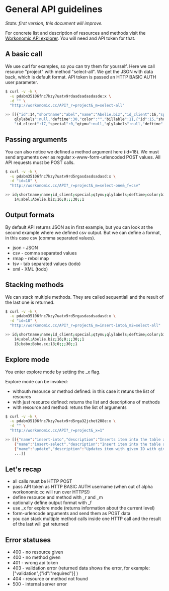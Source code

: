 General API guidelines
======================

_State: first version, this document will improve._

For concrete list and description of resources and methods visit the
[Workonomic API explorer](http://workonomic.cc/api-explorer.html).
You will need and API token for that.

A basic call
------------

We use curl for examples, so you can try them for yourself. Here we call resource "project" with method "select-all". 
We get the JSON with data back, which is default format. API token is passed an HTTP BASIC AUTH user parameter.

```bash
$ curl -v -k \
  -u pdabm35106fnc7kzy7uatv9rdasdsadasdasde:x \
  -d "" \
  "http://workonomic.cc/API?_r=project&_m=select-all"

>> [[{"id":14,"shortname":"abel","name":"Abelie.biz","id_client":16,"special":0,"qtymu":null,
	qlylabels":null,"deftime":30,"color":"","billable":1},{"id":15,"shortname":"mgam","name":"Usrjoy",
	"id_client":17,"special":0,"qtymu":null,"qlylabels":null,"deftime":30,"color":"","billable":0},]]
```

Passing arguments
-----------------

You can also notice we defined a method argument here (id=18). We must send arguments over as regular x-www-form-urlencoded 
POST values. All API requests must be POST calls.

```bash
$ curl -v -k \
  -u pdabm35106fnc7kzy7uatv9rd5rgasdasdsadasd:x \
  -d "id=18" \
  "http://workonomic.cc/API?_r=project&_m=select-one&_f=csv"

>> id;shortname;name;id_client;special;qtymu;qlylabels;deftime;color;billable
	14;abel;Abelie.biz;16;0;;;30;;1
```


Output formats
--------------

By default API returns JSON as in first example, but you can look at the second example where we defined csv output. 
But we can define a format, in this case csv (comma separated values).

 * json - JSON
 * csv - comma separated values
 * rmap - rebol map
 * tsv - tab separated values (todo)
 * xml - XML (todo)


Stacking methods
----------------

We can stack multiple methods. They are called sequentiall and the result of the last one is returned.

```bash
$ curl -v -k \
  -u pdabm35106fnc7kzy7uatv9rd5rgasdasdsadasd:x \
  -d "id=18" \
  "http://workonomic.cc/API?_r=project&_m=insert-into&_m2=select-all"

>> id;shortname;name;id_client;special;qtymu;qlylabels;deftime;color;billable
	14;abel;Abelie.biz;16;0;;;30;;1
	15;bobo;Bobo.cc;13;0;;;30;;1
```

Explore mode
------------

You enter explore mode by setting the _x flag. 

Explore mode can be invoked:

 * withouth resource or method defined: in this case it retuns the list of resoures
 * with just resource defined: returns the list and descriptions of methods
 * with resource and method: retuns the list of arguments

```bash
$ curl -v -k \
  -u pdabm35106fnc7kzy7uatv9rd5rga32jchet208e:x \
  -d "" \
  "http://workonomic.cc/API?_r=project&_x=1"

>> [[{"name":"insert-into","description":"Inserts item into the table and returns the last id."},
	{"name":"insert-select","description":"Insert item into the table and returns the unit as stored in the table."},
	{"name":"update","description":"Updates item with given ID with given values."},
	...]] 
```


Let's recap
-----------

 * all calls must be HTTP POST
 * pass API token as HTTP BASIC AUTH username (when out of alpha workonomic.cc will run over HTTPS!)
 * define resource and method with _r and _m
 * optionally define output format with _f
 * use _x for explore mode (returns information about the current level)
 * form-urlencode arguments and send them as POST data
 * you can stack multiple method calls inside one HTTP call and the result of the last will get returned


Error statuses
--------------


 * 400 - no resource given
 * 400 - no method given
 * 401 - wrong api token
 * 403 - validation error (returned data shows the error, for example: ["validation",{"id":"required"}] )
 * 404 - resource or method not found
 * 500 - internal server error

